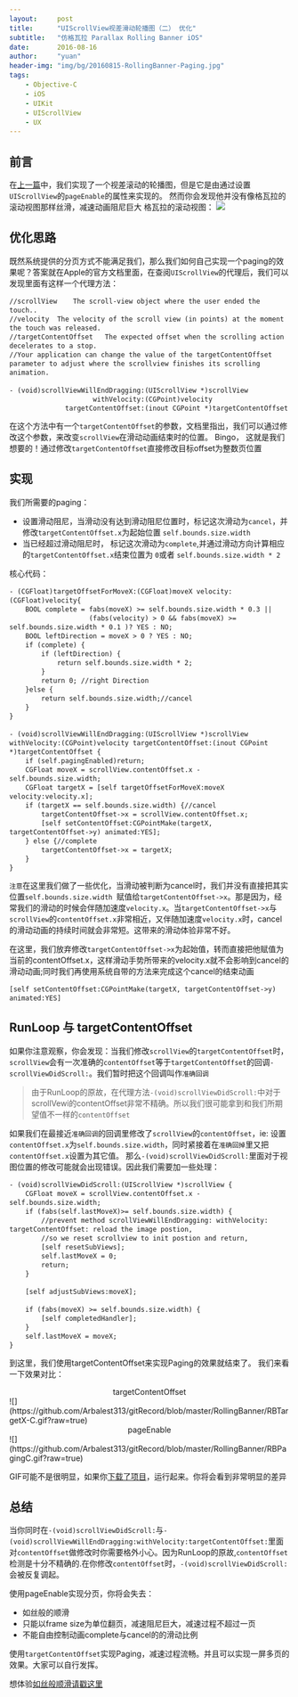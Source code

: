 ```yaml
---
layout:     post
title:      "UIScrollView视差滑动轮播图（二） 优化"
subtitle:   "仿格瓦拉 Parallax Rolling Banner iOS"
date:       2016-08-16
author:     "yuan"
header-img: "img/bg/20160815-RollingBanner-Paging.jpg"
tags:
    - Objective-C
    - iOS
    - UIKit
    - UIScrollView
    - UX
---
```


## 前言
在[上一篇](http://hyyy.me/2016/08/15/RollingBanner/)中，我们实现了一个视差滚动的轮播图，但是它是由通过设置`UIScrollView`的`pageEnable`的属性来实现的。 然而你会发现他并没有像格瓦拉的滚动视图那样丝滑，减速动画阻尼巨大
格瓦拉的滚动视图：
![](https://github.com/Arbalest313/gitRecord/blob/master/RollingBanner/Gewala.gif?raw=true)


## 优化思路
既然系统提供的分页方式不能满足我们，那么我们如何自己实现一个paging的效果呢？答案就在Apple的官方文档里面，在查阅`UIScrollView`的代理后，我们可以发现里面有这样一个代理方法：

```objc
//scrollView	The scroll-view object where the user ended the touch..
//velocity	The velocity of the scroll view (in points) at the moment the touch was released.
//targetContentOffset	The expected offset when the scrolling action decelerates to a stop.
//Your application can change the value of the targetContentOffset parameter to adjust where the scrollview finishes its scrolling animation.

- (void)scrollViewWillEndDragging:(UIScrollView *)scrollView
                     withVelocity:(CGPoint)velocity
              targetContentOffset:(inout CGPoint *)targetContentOffset
```
在这个方法中有一个`targetContentOffset`的参数，文档里指出，我们可以通过修改这个参数，来改变`scrollView`在滑动动画结束时的位置。 Bingo， 这就是我们想要的！通过修改`targetContentOffset`直接修改目标offset为整数页位置

## 实现
我们所需要的paging：

* 设置滑动阻尼，当滑动没有达到滑动阻尼位置时，标记这次滑动为`cancel`，并修改`targetContentOffset.x`为起始位置 `self.bounds.size.width`
* 当已经超过滑动阻尼时， 标记这次滑动为`complete`,并通过滑动方向计算相应的`targetContentOffset.x`结束位置为 `0`或者 `self.bounds.size.width * 2`

核心代码：

```objc
- (CGFloat)targetOffsetForMoveX:(CGFloat)moveX velocity:(CGFloat)velocity{
    BOOL complete = fabs(moveX) >= self.bounds.size.width * 0.3 ||
                    (fabs(velocity) > 0 && fabs(moveX) >= self.bounds.size.width * 0.1 )? YES : NO;
    BOOL leftDirection = moveX > 0 ? YES : NO;
    if (complete) {
        if (leftDirection) {
            return self.bounds.size.width * 2;
        }
        return 0; //right Direction
    }else {
        return self.bounds.size.width;//cancel
    }
}

- (void)scrollViewWillEndDragging:(UIScrollView *)scrollView withVelocity:(CGPoint)velocity targetContentOffset:(inout CGPoint *)targetContentOffset {
    if (self.pagingEnabled)return;
    CGFloat moveX = scrollView.contentOffset.x - self.bounds.size.width;
    CGFloat targetX = [self targetOffsetForMoveX:moveX velocity:velocity.x];
    if (targetX == self.bounds.size.width) {//cancel
        targetContentOffset->x = scrollView.contentOffset.x;
        [self setContentOffset:CGPointMake(targetX, targetContentOffset->y) animated:YES];
    } else {//complete
        targetContentOffset->x = targetX;
    }
}
```
`注意`在这里我们做了一些优化，当滑动被判断为cancel时，我们并没有直接把其实位置`self.bounds.size.width `赋值给`targetContentOffset->x`。那是因为，经常我们的滑动的时候会伴随加速度`velocity.x`。当`targetContentOffset->x`与`scrollView`的`contentOffset.x`非常相近，又伴随加速度`velocity.x`时，cancel的滑动动画的持续时间就会非常短。这带来的滑动体验非常不好。

在这里，我们放弃修改`targetContentOffset->x`为起始值，转而直接把他赋值为当前的contentOffset.x，这样滑动手势所带来的velocity.x就不会影响到cancel的滑动动画;同时我们再使用系统自带的方法来完成这个cancel的结束动画

```objc
[self setContentOffset:CGPointMake(targetX, targetContentOffset->y) animated:YES] 
```

## RunLoop 与 targetContentOffset
如果你注意观察，你会发现：当我们修改`scrollView`的`targetContentOffset`时，`scrollView`会有一次准确的`contentOffset`等于`targetContentOffset`的回调`-scrollViewDidScroll:`。我们暂时把这个回调叫作`准确回调`

> 由于RunLoop的原故，在代理方法`-(void)scrollViewDidScroll:`中对于scrollVewi的contentOffset非常不精确。所以我们很可能拿到和我们所期望值不一样的`contentOffset`

如果我们在最接近`准确回调`的回调里修改了`scrollView`的`contentOffset`，ie: 设置`contentOffset.x`为`self.bounds.size.width`，同时紧接着在`准确回掉`里又把`contentOffset.x`设置为其它值。 那么`-(void)scrollViewDidScroll:`里面对于视图位置的修改可能就会出现错误。因此我们需要加一些处理：

```objc
- (void)scrollViewDidScroll:(UIScrollView *)scrollView {
    CGFloat moveX = scrollView.contentOffset.x - self.bounds.size.width;
    if (fabs(self.lastMoveX)>= self.bounds.size.width) {
        //prevent method scrollViewWillEndDragging: withVelocity: targetContentOffset: reload the image postion, 
        //so we reset scrollview to init postion and return,
        [self resetSubViews];
        self.lastMoveX = 0;
        return;
    }
    
    [self adjustSubViews:moveX];
    
    if (fabs(moveX) >= self.bounds.size.width) {
        [self completedHandler];
    }
    self.lastMoveX = moveX;
}
```
到这里，我们使用targetContentOffset来实现Paging的效果就结束了。 我们来看一下效果对比：

<center>targetContentOffset</center>
![](https://github.com/Arbalest313/gitRecord/blob/master/RollingBanner/RBTargetX-C.gif?raw=true)
<br>
<center>pageEnable</center>
![](https://github.com/Arbalest313/gitRecord/blob/master/RollingBanner/RBPagingC.gif?raw=true)

GIF可能不是很明显，如果你[下载了项目](https://github.com/Arbalest313/HYRollingBanner)，运行起来。你将会看到非常明显的差异

## 总结
当你同时在`-(void)scrollViewDidScroll:`与`- (void)scrollViewWillEndDragging:withVelocity:targetContentOffset:`里面对`contentOffset`做修改时你需要格外小心。因为RunLoop的原故,`contentOffset `检测是十分不精确的.在你修改`contentOffset`时，`-(void)scrollViewDidScroll:`会被反复调起。

使用pageEnable实现分页，你将会失去：

* 如丝般的顺滑
* 只能以frame size为单位翻页，减速阻尼巨大，减速过程不超过一页
* 不能自由控制动画complete与cancel的的滑动比例

使用`targetContentOffset`实现Paging，减速过程流畅。并且可以实现一屏多页的效果。大家可以自行发挥。 


想体验[如丝般顺滑请戳这里](https://github.com/Arbalest313/HYRollingBanner)


